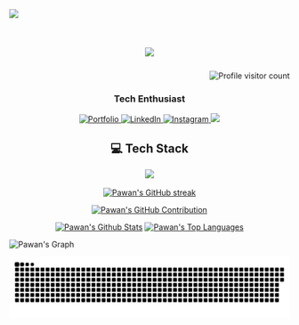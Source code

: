 <img src="https://capsule-render.vercel.app/api?text=Hey%2C%20I'm%20Luffie%20!&animation=fadeIn&type=waving&color=0:7F3FBF,100:9333EA&height=100&fontColor=FFFFFF" />

<h1 align="center">
  <a href="https://github.com/itsLuffie"><img src="https://readme-typing-svg.herokuapp.com?font=Fira+Code&pause=1000&color=A855F7&random=false&width=435&lines=Hi+There+👋,+It's+me+Pawan+Chaudhary" /></a>
</h1>



<a href="https://komarev.com/ghpvc/?username=itsLuffie">
  <img align="right" src="https://komarev.com/ghpvc/?username=itsLuffie&label=Visitors&color=7F3FBF&style=flat" alt="Profile visitor count" />
</a></br>



<h3 align="center">Tech Enthusiast </h3>

<p align="center">
 <a href="https://chaudharypawan.com.np/" target="_blank">
  <img src="https://img.shields.io/badge/Portfolio-FF5722?style=for-the-badge&logo=google-chrome&logoColor=white" alt="Portfolio"/>
 </a>
 <a href="https://www.linkedin.com/in/pawan-cdhry/" target="_blank">
  <img src="https://img.shields.io/badge/LinkedIn-0077B5?style=for-the-badge&logo=linkedin&logoColor=white" alt="LinkedIn"/>
 </a>
 <a href="https://www.instagram.com/iam_pawancdy/" target="_blank">
  <img src="https://img.shields.io/badge/Instagram-E4405F?style=for-the-badge&logo=instagram&logoColor=white" alt="Instagram"/>
 </a>
 <a href="https://x.com/PawanCdhry">
  <img src="https://img.shields.io/badge/Twitter-000000?style=for-the-badge&logo=twitter&logoColor=white" />
 </a>
</p>


<h2 align="center">💻 Tech Stack</h2>
  <p align="center">
    <a href="https://skillicons.dev">
      <img src="https://skillicons.dev/icons?i=python,anaconda,html,css,bash,git,github,linux,docker,vim,mysql,jupyter_notebook&perline=20"/> </a>
</p>


<p align="center">
  <a href="https://github.com/itsLuffie">
    <img src="https://github-readme-streak-stats.herokuapp.com/?user=itsLuffie&theme=radical&border=7F3FBF&background=0D1117" alt="Pawan's GitHub streak"/>
  </a>
</p>

<p align="center">
  <a href="https://github.com/itsLuffie">
    <img src="https://github-profile-summary-cards.vercel.app/api/cards/profile-details?username=itsLuffie&theme=radical" alt="Pawan's GitHub Contribution"/>
  </a>
</p>

<p align="center">
    <a href="https://github.com/itsLuffie"><img alt="Pawan's Github Stats" src="https://denvercoder1-github-readme-stats.vercel.app/api?username=itsLuffie&show_icons=true&count_private=true&theme=react&border_color=7F3FBF&bg_color=0D1117&title_color=F85D7F&icon_color=F8D866" height="192px" width="49.5%"/></a>
    <a href="https://github.com/itsLuffie"><img alt="Pawan's Top Languages" src="https://denvercoder1-github-readme-stats.vercel.app/api/top-langs/?username=itsLuffie&langs_count=6&layout=compact&theme=react&border_color=7F3FBF&bg_color=0D1117&title_color=F85D7F&icon_color=F8D866" height="192px" width="49.5%"/></a>
</p>


![Pawan's Graph](https://github-readme-activity-graph.vercel.app/graph?username=itsLuffie&custom_title=Pawan%20Chaudhary's%20GitHub%20Activity%20Graph&bg_color=0D1117&color=7F3FBF&line=7F3FBF&point=7F3FBF&area_color=FFFFFF&title_color=FFFFFF&area=true)

<div align="center">

  ![snake gif](https://github.com/itsLuffie/itsLuffie/blob/output/github-snake-dark.svg)

</div>
